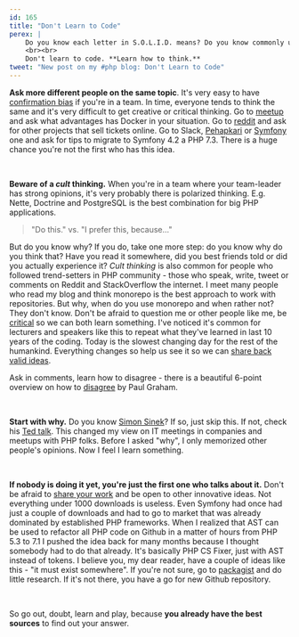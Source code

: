 ```yaml
---
id: 165
title: "Don't Learn to Code"
perex: |
    Do you know each letter in S.O.L.I.D. means? Do you know commonly used design patterns? Do you know the most popular PHP frameworks? Do know what [cyclomatic complexity](/blog/2018/05/21/is-your-code-readable-by-humans-cognitive-complexity-tells-you/) is?
    <br><br>
    Don't learn to code. **Learn how to think.** 
tweet: "New post on my #php blog: Don't Learn to Code"
---
```


**Ask more different people on the same topic**. It's very easy to have [confirmation bias](https://en.wikipedia.org/wiki/Confirmation_bias) if you're in a team. In time, everyone tends to think the same and it's very difficult to get creative or critical thinking. Go to [meetup](https://friendsofphp.org/) and ask what advantages has Docker in your situation. Go to [reddit](https://www.reddit.com/r/PHP/) and ask for other projects that sell tickets online. Go to Slack, [Pehapkari](https://pehapkari.herokuapp.com/) or [Symfony](https://symfony.com/slack-invite) one and ask for tips to migrate to Symfony 4.2 a PHP 7.3. There is a huge chance you're not the first who has this idea.

<br>

**Beware of a *cult* thinking.** When you're in a team where your team-leader has strong opinions, it's very probably there is polarized thinking. E.g. Nette, Doctrine and PostgreSQL is the best combination for big PHP applications.

<blockquote class="blockquote text-center">
    "Do this." vs. "I prefer this, because..."
</blockquote>

But do you know why? If you do, take one more step: do you know why do you think that? Have you read it somewhere, did you best friends told or did you actually experience it? *Cult thinking* is also common for people who followed trend-setters in PHP community - those who speak, write, tweet or comments on Reddit and StackOverflow the internet. I meet many people who read my blog and think monorepo is the best approach to work with repositories. But why, when do you use monorepo and when rather not? They don't know. Don't be afraid to question me or other people like me, be [critical](/blog/2018/03/19/how-to-criticize-like-a-senior-programmer/) so we can both learn something. I've noticed it's common for lecturers and speakers like this to repeat what they've learned in last 10 years of the coding. Today is the slowest changing day for the rest of the humankind. Everything changes so help us see it so we can [share back valid ideas](/blog/2018/12/03/it-bloggers-deprecate-your-posts-to-stop-spreading-legacy/).

Ask in comments, learn how to disagree - there is a beautiful 6-point overview on how to [disagree](http://www.paulgraham.com/disagree.html) by Paul Graham.

<br>

**Start with why.** Do you know [Simon Sinek](https://i.pinimg.com/originals/10/5c/fe/105cfe0d5374447963bcfea7e9c4ffe8.jpg)? If so, just skip this. If not, check his [Ted talk](https://www.ted.com/talks/simon_sinek_how_great_leaders_inspire_action). This changed my view on IT meetings in companies and meetups with PHP folks. Before I asked "why", I only memorized other people's opinions. Now I feel I learn something. 

<br>

**If nobody is doing it yet, you're just the first one who talks about it.** Don't be afraid to [share your work](https://austinkleon.com/show-your-work/) and be open to other innovative ideas. Not everything under 1000 downloads is useless. Even Symfony had once had just a couple of downloads and had to go to market that was already dominated by established PHP frameworks. When I realized that AST can be used to refactor all PHP code on Github in a matter of hours from PHP 5.3 to 7.1 I pushed the idea back for many months because I thought somebody had to do that already. It's basically PHP CS Fixer, just with AST instead of tokens. I believe you, my dear reader, have a couple of ideas like this - "it must exist somewhere". If you're not sure, go to [packagist](https://packagist.org/) and do little research. If it's not there, you have a go for new Github repository. 

<br>

So go out, doubt, learn and play, because **you already have the best sources** to find out your answer.
